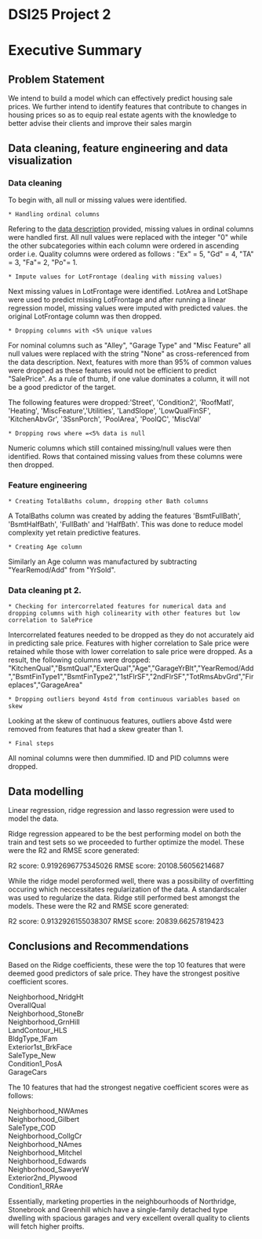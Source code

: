# DSI25 Project 2

# Executive Summary

## Problem Statement
We intend to build a model which can effectively predict housing sale prices. We further intend to identify features that contribute to changes in housing prices so as to equip real estate agents with the knowledge to better advise their clients and improve their sales margin


## Data cleaning, feature engineering and data visualization
### Data cleaning
To begin with, all null or missing values were identified. 

    * Handling ordinal columns
Refering to the [data description](http://jse.amstat.org/v19n3/decock/DataDocumentation.txt) provided, missing values in ordinal columns were handled first. All null values were replaced with the integer "0" while the other subcategories within each column were ordered in ascending order i.e. Quality columns were ordered as follows : "Ex" = 5, "Gd" = 4, "TA" = 3, "Fa"= 2, "Po"= 1.

    * Impute values for LotFrontage (dealing with missing values)
Next missing values in LotFrontage were identified. LotArea and LotShape were used to predict missing LotFrontage and after running a linear regression model, missing values were imputed with predicted values. the original LotFrontage column was then dropped.

    * Dropping columns with <5% unique values
For nominal columns such as "Alley", "Garage Type" and "Misc Feature" all null values were replaced with the string "None" as cross-referenced from the data description. Next, features with more than 95% of common values were dropped as these features would not be efficient to predict "SalePrice". As a rule of thumb, if one value dominates a column, it will not be a good predictor of the target. 

The following features were dropped:'Street', 'Condition2', 'RoofMatl', 'Heating', 'MiscFeature','Utilities', 'LandSlope', 'LowQualFinSF', 'KitchenAbvGr', '3SsnPorch', 'PoolArea', 'PoolQC', 'MiscVal'

    * Dropping rows where =<5% data is null
Numeric columns which still contained missing/null values were then identified. Rows that contained missing values from these columns were then dropped.
    

### Feature engineering
    * Creating TotalBaths column, dropping other Bath columns
A TotalBaths column was created by adding the features 'BsmtFullBath', 'BsmtHalfBath', 'FullBath' and 'HalfBath'. This was done to reduce model complexity yet retain predictive features. 

    * Creating Age column
Similarly an Age column was manufactured by subtracting "YearRemod/Add" from "YrSold".
    
### Data cleaning pt 2.
    * Checking for intercorrelated features for numerical data and dropping columns with high colinearity with other features but low correlation to SalePrice
Intercorrelated features needed to be dropped as they do not accurately aid in predicting sale price. Features with higher correlation to Sale price were retained while those with lower correlation to sale price were dropped. As a result, the following columns were dropped: "KitchenQual","BsmtQual","ExterQual","Age","GarageYrBlt","YearRemod/Add","BsmtFinType1","BsmtFinType2","1stFlrSF","2ndFlrSF","TotRmsAbvGrd","Fireplaces","GarageArea"

    * Dropping outliers beyond 4std from continuous variables based on skew
Looking at the skew of continuous features, outliers above 4std were removed from features that had a skew greater than 1.

    * Final steps
All nominal columns were then dummified. ID and PID columns were dropped.

## Data modelling
Linear regression, ridge regression and lasso regression were used to model the data.

Ridge regression appeared to be the best performing model on both the train and test sets so we proceeded to further optimize the model. These were the R2 and RMSE score generated:

R2 score: 0.9192696775345026
RMSE score: 20108.56056214687

While the ridge model peroformed well, there was a possibility of overfitting occuring which neccessitates regularization of the data. A standardscaler was used to regularize the data. Ridge still performed best amongst the models. These were the R2 and RMSE score generated:

R2 score: 0.9132926155038307
RMSE score: 20839.66257819423

## Conclusions and Recommendations
Based on the Ridge coefficients, these were the top 10 features that were deemed good predictors of sale price. They have the strongest positive coefficient scores.

Neighborhood_NridgHt      
OverallQual        
Neighborhood_StoneBr        
Neighborhood_GrnHill         
LandContour_HLS         
BldgType_1Fam         
Exterior1st_BrkFace        
SaleType_New         
Condition1_PosA         
GarageCars         

The 10 features that had the strongest negative coefficient scores were as follows:

Neighborhood_NWAmes       
Neighborhood_Gilbert        
SaleType_COD        
Neighborhood_CollgCr        
Neighborhood_NAmes        
Neighborhood_Mitchel        
Neighborhood_Edwards        
Neighborhood_SawyerW        
Exterior2nd_Plywood        
Condition1_RRAe        

Essentially, marketing properties in the neighbourhoods of Northridge, Stonebrook and Greenhill which have a single-family detached type dwelling with spacious garages and very excellent overall quality to clients will fetch higher proifts. 
